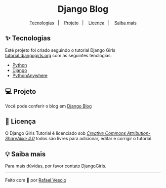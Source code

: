 <h1 align="center">Django Blog</h1>
<p align="center">
  <a href="#-tecnologias">Tecnologias</a>&nbsp;&nbsp;&nbsp;|&nbsp;&nbsp;&nbsp;
  <a href="#-projeto">Projeto</a>&nbsp;&nbsp;&nbsp;|&nbsp;&nbsp;&nbsp;
  <a href="#-licença">Licença</a>&nbsp;&nbsp;&nbsp;|&nbsp;&nbsp;&nbsp;
  <a href="#-saiba-mais">Saiba mais</a>
</p>

## ✨ Tecnologias

Esté projeto foi criado seguindo o tutorial Django Girls [tutorial.djangogirls.org](http://tutorial.djangogirls.org) com as seguintes tenclogias:
- [Python](https://www.python.org/doc/)
- [Django](https://docs.djangoproject.com/en/3.1/)
- [PythonAnywhere](https://www.pythonanywhere.com/)


## 💻 Projeto
Você pode conferir o blog em [Django Blog](rvescio.pythonanywhere.com)


## 📄 Licença
O Django Girls Tutorial é licenciado sob  [*Creative Commons Attribution-ShareAlike 4.0*](https://creativecommons.org/licenses/by-sa/4.0/) todos são livres para adicionar, editar e corrigir o tutorial.


## 💡 Saiba mais
Para mais dúvidas, por favor [contato DjangoGirls](https://djangogirls.org/).


---
Feito com :brain: por [Rafael Vescio](https://www.linkedin.com/in/rafael-vescio/) 
